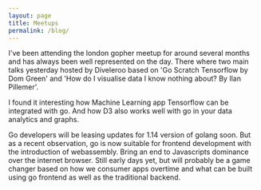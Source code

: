 ```yaml
---
layout: page
title: Meetups
permalink: /blog/
---
```


I've been attending the london gopher meetup for around several months and has always been well represented on the day. There where two main talks yesterday hosted by Diveleroo based on 'Go Scratch Tensorflow by Dom Green' and 'How do I visualise data I know nothing about? By Ilan Pillemer'.

I found it interesting how Machine Learning app Tensorflow can be integrated with go. And how D3 also works well with go in your data analytics and graphs.

Go developers will be leasing updates for 1.14 version of golang soon. But as a recent observation, go is now suitable for frontend development with the introduction of webassembly. Bring an end to Javascripts dominance over the internet browser. Still early days yet, but will probably be a game changer based on how we consumer apps overtime and what can be built using go frontend as well as the traditional backend.
